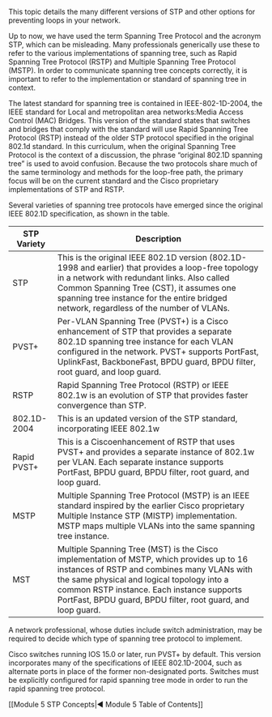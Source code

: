 This topic details the many different versions of STP and other options for preventing loops in your network.

Up to now, we have used the term Spanning Tree Protocol and the acronym STP, which can be misleading. Many professionals generically use these to refer to the various implementations of spanning tree, such as Rapid Spanning Tree Protocol (RSTP) and Multiple Spanning Tree Protocol (MSTP). In order to communicate spanning tree concepts correctly, it is important to refer to the implementation or standard of spanning tree in context.

The latest standard for spanning tree is contained in IEEE-802-1D-2004, the IEEE standard for Local and metropolitan area networks:Media Access Control (MAC) Bridges. This version of the standard states that switches and bridges that comply with the standard will use Rapid Spanning Tree Protocol (RSTP) instead of the older STP protocol specified in the original 802.1d standard. In this curriculum, when the original Spanning Tree Protocol is the context of a discussion, the phrase “original 802.1D spanning tree” is used to avoid confusion. Because the two protocols share much of the same terminology and methods for the loop-free path, the primary focus will be on the current standard and the Cisco proprietary implementations of STP and RSTP.

Several varieties of spanning tree protocols have emerged since the original IEEE 802.1D specification, as shown in the table.


| STP Variety | Description                                                                                                                                                                                                                                                                                        |
| ----------- | -------------------------------------------------------------------------------------------------------------------------------------------------------------------------------------------------------------------------------------------------------------------------------------------------- |
| STP         | This is the original IEEE 802.1D version (802.1D-1998 and earlier) that provides a loop-free topology in a network with redundant links. Also called Common Spanning Tree (CST), it assumes one spanning tree instance for the entire bridged network, regardless of the number of VLANs.          |
| PVST+       | Per-VLAN Spanning Tree (PVST+) is a Cisco enhancement of STP that provides a separate 802.1D spanning tree instance for each VLAN configured in the network. PVST+ supports PortFast, UplinkFast, BackboneFast, BPDU guard, BPDU filter, root guard, and loop guard.                               |
| RSTP        | Rapid Spanning Tree Protocol (RSTP) or IEEE 802.1w is an evolution of STP that provides faster convergence than STP.                                                                                                                                                                               |
| 802.1D-2004 | This is an updated version of the STP standard, incorporating IEEE 802.1w                                                                                                                                                                                                                          |
| Rapid PVST+ | This is a Ciscoenhancement of RSTP that uses PVST+ and provides a separate instance of 802.1w per VLAN. Each separate instance supports PortFast, BPDU guard, BPDU filter, root guard, and loop guard.                                                                                             |
| MSTP        | Multiple Spanning Tree Protocol (MSTP) is an IEEE standard inspired by the earlier Cisco proprietary Multiple Instance STP (MISTP) implementation. MSTP maps multiple VLANs into the same spanning tree instance.                                                                                  |
| MST         | Multiple Spanning Tree (MST) is the Cisco implementation of MSTP, which provides up to 16 instances of RSTP and combines many VLANs with the same physical and logical topology into a common RSTP instance. Each instance supports PortFast, BPDU guard, BPDU filter, root guard, and loop guard. |

A network professional, whose duties include switch administration, may be required to decide which type of spanning tree protocol to implement.

Cisco switches running IOS 15.0 or later, run PVST+ by default. This version incorporates many of the specifications of IEEE 802.1D-2004, such as alternate ports in place of the former non-designated ports. Switches must be explicitly configured for rapid spanning tree mode in order to run the rapid spanning tree protocol.

[[Module 5 STP Concepts|◀ Module 5 Table of Contents]]